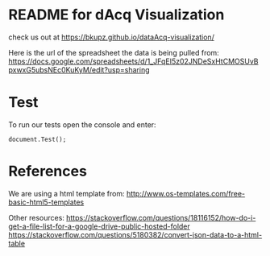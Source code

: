 # README for dAcq Visualization
check us out at https://bkupz.github.io/dataAcq-visualization/


Here is the url of the spreadsheet the data is being pulled from: https://docs.google.com/spreadsheets/d/1_JFqEI5z02JNDeSxHtCMOSUvBpxwxG5ubsNEc0KuKyM/edit?usp=sharing

# Test
To run our tests open the console and enter:
```
document.Test();
```

# References

We are using a html template from:
http://www.os-templates.com/free-basic-html5-templates

Other resources:
https://stackoverflow.com/questions/18116152/how-do-i-get-a-file-list-for-a-google-drive-public-hosted-folder
https://stackoverflow.com/questions/5180382/convert-json-data-to-a-html-table